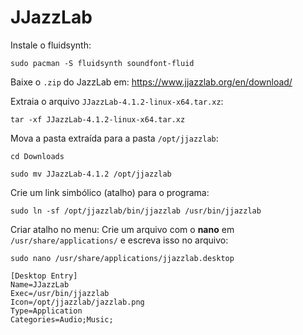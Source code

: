# JJazzLab

Instale o fluidsynth:

```plaintext
sudo pacman -S fluidsynth soundfont-fluid
```

Baixe o `.zip` do JazzLab em: https://www.jjazzlab.org/en/download/

Extraia o arquivo `JJazzLab-4.1.2-linux-x64.tar.xz`:

```plaintext
tar -xf JJazzLab-4.1.2-linux-x64.tar.xz
```

Mova a pasta extraída para a pasta `/opt/jjazzlab`:

```plaintext
cd Downloads
```

```plaintext
sudo mv JJazzLab-4.1.2 /opt/jjazzlab
```

Crie um link simbólico (atalho) para o programa:

```plaintext
sudo ln -sf /opt/jjazzlab/bin/jjazzlab /usr/bin/jjazzlab
```

Criar atalho no menu: Crie um arquivo com o **nano** em `/usr/share/applications/` e escreva isso no arquivo:

```plaintext
sudo nano /usr/share/applications/jjazzlab.desktop
```

```plaintext
[Desktop Entry]
Name=JJazzLab
Exec=/usr/bin/jjazzlab
Icon=/opt/jjazzlab/jazzlab.png
Type=Application
Categories=Audio;Music;
```
